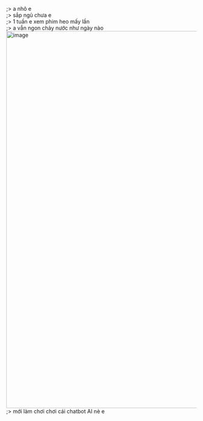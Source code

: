 ;> a nhô e<br>
;> sắp ngủ chưa e<br>
;> 1 tuần e xem phim heo mấy lần<br>
;> a vẫn ngon chảy nước như ngày nào<br>
<img width="1261" height="1000" alt="image" src="https://github.com/user-attachments/assets/d6bb4967-0a9b-4925-975e-25cfe84c53b4" /><br>
;> mới làm chơi chơi cái chatbot AI nè e
